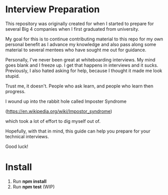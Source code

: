 # Interview Preparation

This repository was originally created for when I started to prepare for several Big 4 companies when I first graduated from university.

My goal for this is to continue contributing material to this repo for my own personal benefit as I advance my knowledge and also pass along some material to several mentees who have sought me out for guidance.

Personally, I've never been great at whiteboarding interviews. My mind goes blank and I freeze up. I get that happens in interviews and it sucks. Previously, I also hated asking for help, because I thought it made me look stupid.

Trust me, it doesn't. People who ask learn, and people who learn then progress.

I wound up into the rabbit hole called Imposter Syndrome

(https://en.wikipedia.org/wiki/Impostor_syndrome)

which took a lot of effort to dig myself out of.

Hopefully, with that in mind, this guide can help you prepare for your technical interviews.

Good luck!

# Install
1. Run __npm install__
2. Run __npm test__ (WIP)